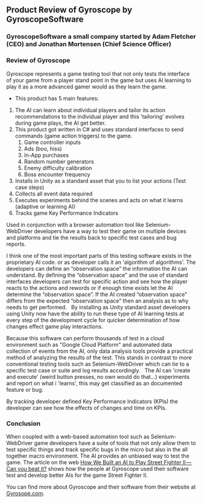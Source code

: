 ## Product Review of Gyroscope by GyroscopeSoftware
### GyroscopeSoftware a small company started by Adam Fletcher (CEO) and Jonathan Mortensen (Chief Science Officer)
### Review of Gyroscope
Gyroscope represents a game testing tool that not only tests the interface of your game from a player stand point in the game but uses AI learning to play it as a more advanced gamer would as they learn the game.
* This product has 5 main features:
1.  The AI can learn about individual players and tailor its action recommendations to the individual player and this 'tailoring' evolves during game plays, the AI get better.
2.  This product got written in C# and uses standard interfaces to send commands (game action triggers) to the game.
    1. Game controller inputs
    2. Ads (boo, hiss)
    3. In-App purchases
    4. Random number generators
    5. Enemy difficulty calibration
    6. Boss encounter frequency
3.  Installs in Unity as a standard asset that you to list your actions (Test case steps)
4.  Collects all event data required
5.  Executes experiments behind the scenes and acts on what it learns (adaptive or learning AI)
6.  Tracks game Key Performance Indicators
  
Used in conjunction with a browser automation tool like Selenium-WebDriver developers have a way to test their game on multiple devices and platforms and tie the results back to specific test cases and bug reports.
  
I think one of the most important parts of this testing software exists in the proprietary AI code. or as developer calls it an 'algorithm of algorithms'.  The developers can define an “observation space” the information the AI can understand.  By defining the “observation space” and the use of standard interfaces developers can test for specific action and see how the player reacts to the actions and rewords or if enough time exists let the AI determine the “observation space”.  If the AI created “observation space” differs from the expected “observation space” then an analysis as to why needs to get performed.
  
By installing as Unity standard asset developers using Unity now have the ability to run these type of AI learning tests at  every step of the development cycle for quicker determination of how changes effect game play interactions.
  
Because this software can perform thousands of test in a cloud environment such as "Google Cloud Platform" and automated data collection of events from the AI, only data analysis tools provide a practical method of analyzing the results of the test.  This stands in contrast to more conventional testing tools such as Selenium-WebDriver which can tie to a specific test case or suite and log results accordingly.
  
The AI can 'create and execute' (weird button presses, no own would do that...) experiments and report on what i 'learns', this may get classified as an documented feature or bug.
  
By tracking developer defined Key Performance Indicators (KPIs) the developer can see how the effects of changes and time on KPIs.
  
### Conclusion
When coupled with a web-based automation tool such as Selenium-WebDriver game developers have a suite of tools that not only allow them to test specific things and track specific bugs in the micro but also in the all together macro environment.  The AI provides an unbiased way to test the game.  The article on the web [How We Built an AI to Play Street Fighter II — Can you beat it?](https://medium.com/gyroscopesoftware/how-we-built-an-ai-to-play-street-fighter-ii-can-you-beat-it-9542ba43f02b) shows how the people at Gyroscope used their software test and develop better AIs for the game Street Fighter II.

You can find more about Gyroscope and their software from their website at [Gyrosope.com](https://games.gyroscope.cc).
